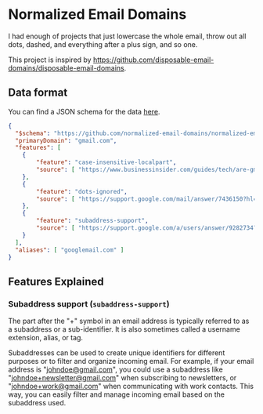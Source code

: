 # Normalized Email Domains

I had enough of projects that just lowercase the whole email, throw out all dots, dashed, and everything after a plus sign, and so one.

This project is inspired by https://github.com/disposable-email-domains/disposable-email-domains.

## Data format

You can find a JSON schema for the data [here](./data.schema.json).

```json
{
  "$schema": "https://github.com/normalized-email-domains/normalized-email-domains/data.schema.json",
  "primaryDomain": "gmail.com",
  "features": [
    {
        "feature": "case-insensitive-localpart",
        "source": [ "https://www.businessinsider.com/guides/tech/are-gmail-addresses-case-sensitive" ]
    },
    {
        "feature": "dots-ignored",
        "source": [ "https://support.google.com/mail/answer/7436150?hl=en" ]
    },
    {
        "feature": "subaddress-support",
        "source": [ "https://support.google.com/a/users/answer/9282734?hl=en#email-address-variation" ]
    }
  ],
  "aliases": [ "googlemail.com" ]
}
```

## Features Explained

### Subaddress support (`subaddress-support`)

The part after the "+" symbol in an email address is typically referred to as a subaddress or a sub-identifier. It is also sometimes called a username extension, alias, or tag.

Subaddresses can be used to create unique identifiers for different purposes or to filter and organize incoming email. For example, if your email address is "johndoe@gmail.com", you could use a subaddress like "johndoe+newsletter@gmail.com" when subscribing to newsletters, or "johndoe+work@gmail.com" when communicating with work contacts. This way, you can easily filter and manage incoming email based on the subaddress used.
